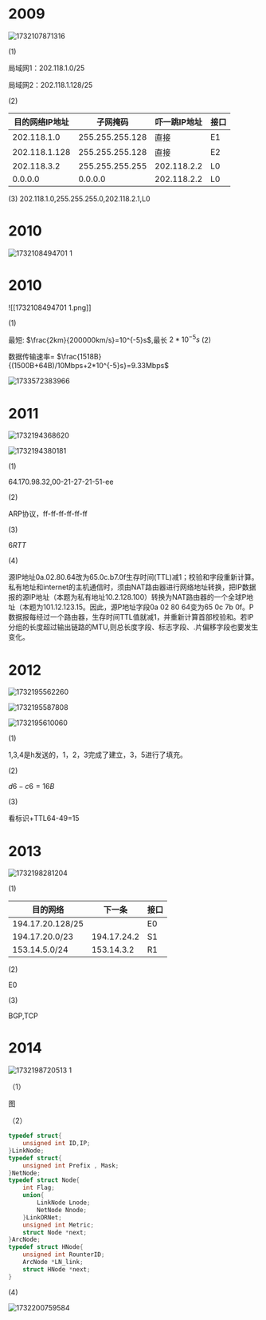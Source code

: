 # 2009
![1732107871316](https://github.com/user-attachments/assets/4fe03303-4fab-4181-bd64-157c2c3b5f6f)

(1)

局域网1：202.118.1.0/25
 
局域网2：202.118.1.128/25
 
(2)

| 目的网络IP地址      | 子网掩码            | 吓一跳IP地址     | 接口  |
| ------------- | --------------- | ----------- | --- |
| 202.118.1.0   | 255.255.255.128 | 直接          | E1  |
| 202.118.1.128 | 255.255.255.128 | 直接          | E2  |
| 202.118.3.2   | 255.255.255.255 | 202.118.2.2 | L0  |
| 0.0.0.0       | 0.0.0.0         | 202.118.2.2 | L0  |

(3)
	202.118.1.0,255.255.255.0,202.118.2.1,L0
# 2010
![1732108494701 1](https://github.com/user-attachments/assets/e34f8567-9dfe-4e36-ba53-5534b6c7b505)

# 2010
![[1732108494701 1.png]]

(1)

最短: $\frac{2km}{200000km/s}=10^{-5}s$,最长 $2*10^{-5}s$
(2)

数据传输速率= $\frac{1518B}{(1500B+64B)/10Mbps+2*10^{-5}s}=9.33Mbps$

![1733572383966](https://github.com/user-attachments/assets/977db09d-38a2-4fd9-b870-81b7ee71c84d)

# 2011
![1732194368620](https://github.com/user-attachments/assets/57bd90bc-29cb-44fb-b4f4-c624ee9982d7)

![1732194380181](https://github.com/user-attachments/assets/4903fafb-39c4-4bcd-9e2a-c65e3847a6f3)

(1)

64.170.98.32,00-21-27-21-51-ee

(2)

ARP协议，ff-ff-ff-ff-ff-ff

(3)

$6RTT$

(4)

源IP地址0a.02.80.64改为65.0c.b7.0f生存时间(TTL)减1；校验和字段重新计算。私有地址和internet的主机通信时，须由NAT路由器进行网络地址转换，把IP数据报的源IP地址（本题为私有地址10.2.128.100）转换为NAT路由器的一个全球P地址（本题为101.12.123.15。因此，源P地址字段0a 02 80 64变为65 0c 7b 0f。P数据报每经过一个路由器，生存时间TTL值就减1，并重新计算首部校验和。若IP分组的长度超过输出链路的MTU,则总长度字段、标志字段、.片偏移字段也要发生变化。

# 2012

![1732195562260](https://github.com/user-attachments/assets/b914b86b-b716-4e91-9365-b0e9810b0d94)

![1732195587808](https://github.com/user-attachments/assets/4bc16509-c4fd-4654-9057-0c358193e7a6)

![1732195610060](https://github.com/user-attachments/assets/ee637bd0-b6a8-43c8-b710-fc6d7fa8447d)

(1)
	
 
1,3,4是h发送的，1，2，3完成了建立，3，5进行了填充。

(2)

$d6-c6=16B$

(3)

看标识+TTL64-49=15
# 2013

![1732198281204](https://github.com/user-attachments/assets/f375a7d7-a158-41a6-8d96-adb320491512)

(1)

| 目的网络             | 下一条         | 接口  |
| ---------------- | ----------- | --- |
| 194.17.20.128/25 |             | E0  |
| 194.17.20.0/23   | 194.17.24.2 | S1  |
| 153.14.5.0/24    | 153.14.3.2  | R1  |

(2)
	

E0

(3)

BGP,TCP
# 2014

![1732198720513 1](https://github.com/user-attachments/assets/d8bb589e-4005-4c0a-8582-9e1da1b51331)

（1）

图

（2）

```C
typedef struct{
	unsigned int ID,IP;
}LinkNode;
typedef struct{
	unsigned int Prefix , Mask;
}NetNode;
typedef struct Node{
	int Flag;
	union{
		LinkNode Lnode;
		NetNode Nnode;
	}LinkORNet;
	unsigned int Metric;
	struct Node *next;
}ArcNode;
typedef struct HNode{
	unsigned int RounterID;
	ArcNode *LN_link;
	struct HNode *next;
}
```

(4)

![1732200759584](https://github.com/user-attachments/assets/4f357d72-31d3-45e9-8b3c-109d142198a5)
